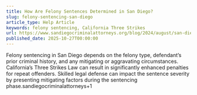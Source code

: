 ```yaml
---
title: How Are Felony Sentences Determined in San Diego?
slug: felony-sentencing-san-diego
article_type: Help Article
keywords: felony sentencing, California Three Strikes
url: https://www.sandiegocriminalattorneys.org/blog/2024/august/san-diego-ca-crime-rate-latest-statistics/
published_date: 2025-10-27T00:00:00
---
```


Felony sentencing in San Diego depends on the felony type, defendant’s prior criminal history, and any mitigating or aggravating circumstances. California’s Three Strikes Law can result in significantly enhanced penalties for repeat offenders. Skilled legal defense can impact the sentence severity by presenting mitigating factors during the sentencing phase.sandiegocriminalattorneys+1